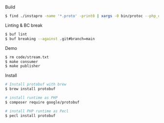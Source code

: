 Build
```bash
$ find ./instapro -name '*.proto' -print0 | xargs -0 bin/protoc --php_out=./demo/messages
```

Linting & BC break
```bash
$ buf lint
$ buf breaking --against .git#branch=main
```

Demo
```bash
$ rm code/stream.txt
$ make consumer
$ make publisher
```

Install
```bash
# Install protobuf with brew
$ brew install protobuf

# install runtime as PHP
$ composer require google/protobuf

# install PHP runtime as Pecl
$ pecl install protobuf
```